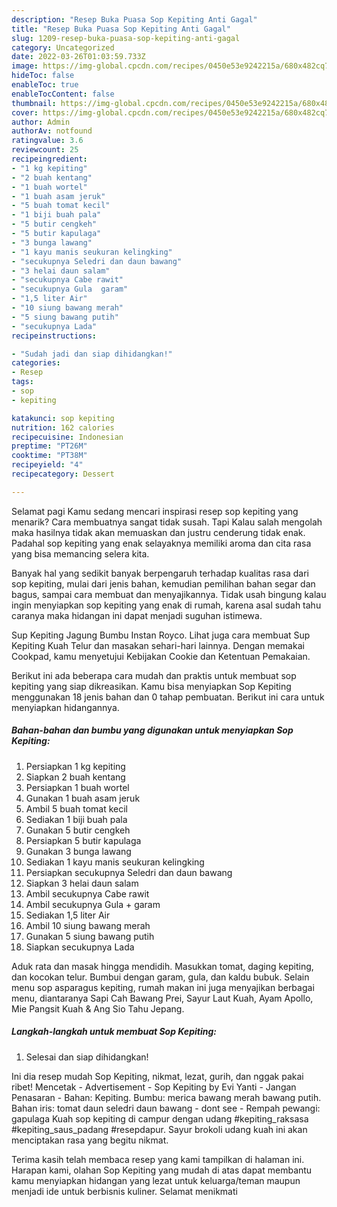 ```yaml
---
description: "Resep Buka Puasa Sop Kepiting Anti Gagal"
title: "Resep Buka Puasa Sop Kepiting Anti Gagal"
slug: 1209-resep-buka-puasa-sop-kepiting-anti-gagal
category: Uncategorized
date: 2022-03-26T01:03:59.733Z
image: https://img-global.cpcdn.com/recipes/0450e53e9242215a/680x482cq70/sop-kepiting-foto-resep-utama.jpg
hideToc: false
enableToc: true
enableTocContent: false
thumbnail: https://img-global.cpcdn.com/recipes/0450e53e9242215a/680x482cq70/sop-kepiting-foto-resep-utama.jpg
cover: https://img-global.cpcdn.com/recipes/0450e53e9242215a/680x482cq70/sop-kepiting-foto-resep-utama.jpg
author: Admin
authorAv: notfound
ratingvalue: 3.6
reviewcount: 25
recipeingredient:
- "1 kg kepiting"
- "2 buah kentang"
- "1 buah wortel"
- "1 buah asam jeruk"
- "5 buah tomat kecil"
- "1 biji buah pala"
- "5 butir cengkeh"
- "5 butir kapulaga"
- "3 bunga lawang"
- "1 kayu manis seukuran kelingking"
- "secukupnya Seledri dan daun bawang"
- "3 helai daun salam"
- "secukupnya Cabe rawit"
- "secukupnya Gula  garam"
- "1,5 liter Air"
- "10 siung bawang merah"
- "5 siung bawang putih"
- "secukupnya Lada"
recipeinstructions:

- "Sudah jadi dan siap dihidangkan!"
categories:
- Resep
tags:
- sop
- kepiting

katakunci: sop kepiting 
nutrition: 162 calories
recipecuisine: Indonesian
preptime: "PT26M"
cooktime: "PT38M"
recipeyield: "4"
recipecategory: Dessert

---
```



Selamat pagi Kamu sedang mencari inspirasi resep sop kepiting yang menarik? Cara membuatnya sangat tidak susah. Tapi Kalau salah mengolah maka hasilnya tidak akan memuaskan dan justru cenderung tidak enak. Padahal sop kepiting yang enak selayaknya memiliki aroma dan cita rasa yang bisa memancing selera kita.


Banyak hal yang sedikit banyak berpengaruh terhadap kualitas rasa dari sop kepiting, mulai dari jenis bahan, kemudian pemilihan bahan segar dan bagus, sampai cara membuat dan menyajikannya. Tidak usah bingung kalau ingin menyiapkan sop kepiting yang enak di rumah, karena asal sudah tahu caranya maka hidangan ini dapat menjadi suguhan istimewa.

Sup Kepiting Jagung Bumbu Instan Royco. Lihat juga cara membuat Sup Kepiting Kuah Telur dan masakan sehari-hari lainnya. Dengan memakai Cookpad, kamu menyetujui Kebijakan Cookie dan Ketentuan Pemakaian.


Berikut ini ada beberapa cara mudah dan praktis untuk membuat sop kepiting yang siap dikreasikan. Kamu bisa menyiapkan Sop Kepiting menggunakan 18 jenis bahan dan 0 tahap pembuatan. Berikut ini cara untuk menyiapkan hidangannya.

<!--inarticleads1-->

##### Bahan-bahan dan bumbu yang digunakan untuk menyiapkan Sop Kepiting:

1. Persiapkan 1 kg kepiting
1. Siapkan 2 buah kentang
1. Persiapkan 1 buah wortel
1. Gunakan 1 buah asam jeruk
1. Ambil 5 buah tomat kecil
1. Sediakan 1 biji buah pala
1. Gunakan 5 butir cengkeh
1. Persiapkan 5 butir kapulaga
1. Gunakan 3 bunga lawang
1. Sediakan 1 kayu manis seukuran kelingking
1. Persiapkan secukupnya Seledri dan daun bawang
1. Siapkan 3 helai daun salam
1. Ambil secukupnya Cabe rawit
1. Ambil secukupnya Gula + garam
1. Sediakan 1,5 liter Air
1. Ambil 10 siung bawang merah
1. Gunakan 5 siung bawang putih
1. Siapkan secukupnya Lada


Aduk rata dan masak hingga mendidih. Masukkan tomat, daging kepiting, dan kocokan telur. Bumbui dengan garam, gula, dan kaldu bubuk. Selain menu sop asparagus kepiting, rumah makan ini juga menyajikan berbagai menu, diantaranya Sapi Cah Bawang Prei, Sayur Laut Kuah, Ayam Apollo, Mie Pangsit Kuah &amp; Ang Sio Tahu Jepang. 

<!--inarticleads2-->

##### Langkah-langkah untuk membuat Sop Kepiting:


1. Selesai dan siap dihidangkan!

Ini dia resep mudah Sop Kepiting, nikmat, lezat, gurih, dan nggak pakai ribet! Mencetak - Advertisement - Sop Kepiting by Evi Yanti - Jangan Penasaran - Bahan: Kepiting. Bumbu: merica bawang merah bawang putih. Bahan iris: tomat daun seledri daun bawang - dont see - Rempah pewangi: gapulaga Kuah sop kepiting di campur dengan udang #kepiting_raksasa #kepiting_saus_padang #resepdapur. Sayur brokoli udang kuah ini akan menciptakan rasa yang begitu nikmat. 

Terima kasih telah membaca resep yang kami tampilkan di halaman ini. Harapan kami, olahan Sop Kepiting yang mudah di atas dapat membantu kamu menyiapkan hidangan yang lezat untuk keluarga/teman maupun menjadi ide untuk berbisnis kuliner. Selamat menikmati
